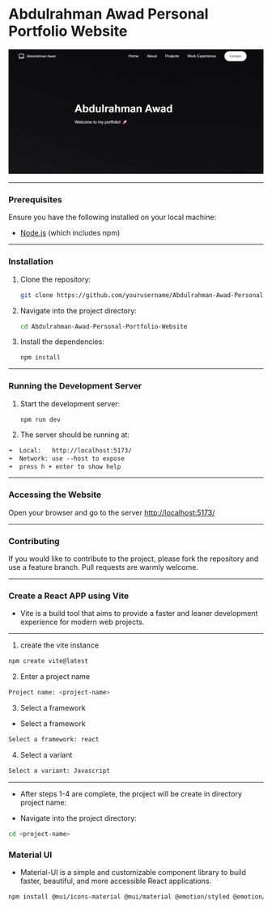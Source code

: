 # Abdulrahman Awad Personal Portfolio Website

<p align="center">
  <img src="./media/README_Cover.png" alt="alt text" />
</p>

_____

### Prerequisites

Ensure you have the following installed on your local machine:
- [Node.js](https://nodejs.org/) (which includes npm)

______

### Installation

1. Clone the repository:
    ```bash
    git clone https://github.com/yourusername/Abdulrahman-Awad-Personal-Portfolio-Website.git
    ```
2. Navigate into the project directory:
    ```bash
    cd Abdulrahman-Awad-Personal-Portfolio-Website
    ```
3. Install the dependencies:
    ```bash
    npm install
    ```
______

### Running the Development Server

1. Start the development server:
    ```bash
    npm run dev
    ```
2. The server should be running at:

  ```
  ➜  Local:   http://localhost:5173/
  ➜  Network: use --host to expose
  ➜  press h + enter to show help
  ```
______

### Accessing the Website

Open your browser and go to the server [http://localhost:5173/](http://localhost:5173/)

_____

### Contributing

If you would like to contribute to the project, please fork the repository and use a feature branch. Pull requests are warmly welcome.

_____

### Create a React APP using Vite

- Vite is a build tool that aims to provide a faster and leaner development experience for modern web projects.

_____

1. create the vite instance

```bash
npm create vite@latest
```

2. Enter a project name
```bash
Project name: <project-name>
```

3. Select a framework
- Select a framework
```bash
Select a framework: react
```

4. Select a variant
```bash
Select a variant: Javascript
```
_____

- After steps 1-4 are complete, the project will be create in directory project name:

- Navigate into the project directory:
```bash
cd <project-name>
```

### Material UI

- Material-UI is a simple and customizable component library to build faster, beautiful, and more accessible React applications.

```bash
npm install @mui/icons-material @mui/material @emotion/styled @emotion/react
```